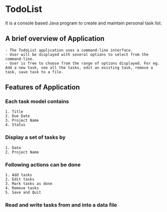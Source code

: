 # TodoList #
It is a console based Java program to create and maintain personal task list.

## A brief overview of Application ##
    - The TodoList application uses a command-line interface.
    - User will be displayed with several options to select from the command-line. 
    - User is free to choose from the range of options displayed. For eg. Add a new task, see all the tasks, edit an existing task, remove a task, save task to a file.

## Features of Application ##

### Each task model contains ###
    1. Title
    2. Due Date
    3. Project Name
    4. Status

### Display a set of tasks by ###
    1. Date
    2. Project Name

### Following actions can be done ###
    1. Add tasks
    2. Edit tasks
    3. Mark tasks as done
    4. Remove tasks 
    5. Save and Quit   

### Read and write tasks from and into a data file ###    

 
